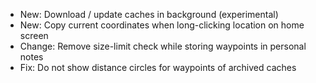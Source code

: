 - New: Download / update caches in background (experimental)
- New: Copy current coordinates when long-clicking location on home screen
- Change: Remove size-limit check while storing waypoints in personal notes
- Fix: Do not show distance circles for waypoints of archived caches
